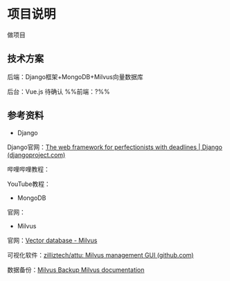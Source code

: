 # 项目说明

做项目

## 技术方案

后端：Django框架+MongoDB+Milvus向量数据库

后台：Vue.js  待确认
%%前端：?%%

## 参考资料

- Django

Django官网：[The web framework for perfectionists with deadlines | Django (djangoproject.com)](https://www.djangoproject.com/)

哔哩哔哩教程：

YouTube教程：

- MongoDB

官网：



- Milvus

官网：[Vector database - Milvus](https://milvus.io/)

可视化软件：[zilliztech/attu: Milvus management GUI (github.com)](https://github.com/zilliztech/attu)

数据备份：[Milvus Backup Milvus documentation](https://milvus.io/docs/milvus_backup_overview.md)


